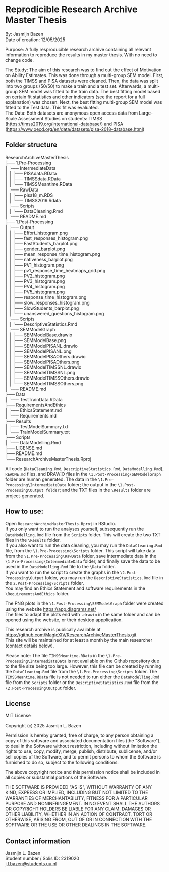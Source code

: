#  Reprodicible Research Archive Master Thesis
By: Jasmijn Bazen  
Date of creation: 12/05/2025  

Purpose: A fully resproducible research archive containing all relevant information to 
reproduce the results in my master thesis. With no need to change code.  

The Study: The aim of this research was to find out the effect of Motivation on Ability Estimates. This was done through a multi-group SEM model. First, both the TIMSS and PISA datasets were cleaned. Then, the data was split into two groups (50/50) to make a train and a test set. Afterwards, a multi-group SEM model was fitted to the train data. The best fitting model based on certain fit statistics and other indicators (see the report for a full explanation) was chosen. Next, the best fitting multi-group SEM model was fitted to the Test data. This fit was evaluated.  
The Data: Both datasets are anonymous open access data from Large-Scale Assessment Studies on students: TIMSS (https://timss2019.org/international-database/) and PISA (https://www.oecd.org/en/data/datasets/pisa-2018-database.html)  
  

## Folder structure  
ResearchArchiveMasterThesis  
├── 1.Pre-Processing  
│   ├── IntermediateData  
│   │   ├── PISAdata.RData  
│   │   ├── TIMSSdata.RData  
│   │   └── TIMSSMeantime.RData  
│   ├── RawData  
│   │   ├── pisa18_m.RDS  
│   │   └── TIMSS2019.Rdata  
│   ├── Scripts  
│   │   └── DataCleaning.Rmd  
│   └── README.md  
├── 1.Post-Processing  
│   ├── Output  
│   │   ├── Effort_histogram.png  
│   │   ├── fast_responses_histogram.png  
│   │   ├── FastStudents_barplot.png  
│   │   ├── gender_barplot.png  
│   │   ├── mean_response_time_histogram.png  
│   │   ├── nativeness_barplot.png  
│   │   ├── PV1_histogram.png  
│   │   ├── pv1_response_time_heatmaps_grid.png  
│   │   ├── PV2_histogram.png  
│   │   ├── PV3_histogram.png  
│   │   ├── PV4_histogram.png  
│   │   ├── PV5_histogram.png  
│   │   ├── response_time_histogram.png  
│   │   ├── slow_responses_histogram.png  
│   │   ├── SlowStudents_barplot.png  
│   │   └── unanswered_questions_histogram.png  
│   ├── Scripts  
│   │   └── DescriptiveStatistics.Rmd  
│   ├── SEMModelGraph  
│   │   ├── SEMModelBase.drawio  
│   │   ├── SEMModelBase.png  
│   │   ├── SEMModelPISANL.drawio  
│   │   ├── SEMModelPISANL.png  
│   │   ├── SEMModelPISAOthers.drawio  
│   │   ├── SEMModelPISAOthers.png  
│   │   ├── SEMModelTIMSSNL.drawio  
│   │   ├── SEMModelTIMSSNL.png  
│   │   ├── SEMModelTIMSSOthers.drawio  
│   │   └── SEMModelTIMSSOthers.png  
│   └── README.md  
├── Data  
│   └── TestTrainData.RData  
├── RequirementsAndEthics  
│   ├── EthicsStatement.md  
│   └── Requirements.md  
├── Results  
│   ├── TestModelSummary.txt  
│   └── TrainModelSummary.txt  
├── Scripts  
│   └── DataModelling.Rmd  
├── LICENSE.md  
├── README.md  
└── ResearchArchiveMasterThesis.Rproj  


All code (`DataCleaning.Rmd`, `DescriptiveStatistics.Rmd`, `DataModelling.Rmd`), `README.md` files, and DRAWIO files in the `\1.Post-Processing\SEMModelGraph` folder are human generated. 
The data in the `\1.Pre-Processing\IntermediateData` folder; the output in the `\1.Post-Processing\Output folder`; and the TXT files in the `\Results` folder are project-generated. 

## How to use:
Open `ResearchArchiveMasterThesis.Rproj` in RStudio.  
If you only want to run the analyses yourself, subsequently run the `DataModelling.Rmd` file from the `Scripts` folder. This will create the two TXT files in the `\Results` folder.  
If you also want to run the data cleaning, you may run the `DataCleaning.Rmd` file, from the `\1.Pre-Processing\Scripts` folder. This script will take data from the `\1.Pre-Processing\RawData` folder, save intermediate data in the `\1.Pre-Processing\IntermediateData` folder, and finally save the data to be used in the `DataModelling.Rmd` file to the `\Data` folder.  
If you want to run the script to create the graphs in the `\2.Post-Processing\Output` folder, you may run the `DescriptiveStatistics.Rmd` file in the `2.Post-Processing\Scripts` folder.  
You may find an Ethics Statement and software requirements in the `\RequirementsAndEthics` folder. 

The PNG plots in the `\1.Post-Processing\SEMModelGraph` folder were created using the website 
https://app.diagrams.net/  
The files to adapt the plots end with `.drawio` in the same folder and can be opened using the website, or their desktop appplication. 

This research archive is publically available at https://github.com/MagicXIV/ResearchArchiveMasterThesis.git  
This site will be maintained for at least a month by the main researcher (contact details below). 

Please note: The file `TIMSSMeantime.RData` in the `\1.Pre-Processing\IntermediateData` is not available on the Github repository due to the file size being too large. However, this file can be created by running the `DataCleaning.Rmd` file from the `\1.Pre-Processing\Scripts` folder. The `TIMSSMeantime.RData` file is not needed to run either the `DataModelling.Rmd` file from the `Scripts` folder or the `DescriptiveStatistics.Rmd` file from the `\2.Post-Processing\Output` folder.  

## License 
  
MIT License  
  
Copyright (c) 2025 Jasmijn L. Bazen

Permission is hereby granted, free of charge, to any person obtaining a copy
of this software and associated documentation files (the "Software"), to deal
in the Software without restriction, including without limitation the rights
to use, copy, modify, merge, publish, distribute, sublicense, and/or sell
copies of the Software, and to permit persons to whom the Software is
furnished to do so, subject to the following conditions:  
  
The above copyright notice and this permission notice shall be included in all
copies or substantial portions of the Software.  
  
THE SOFTWARE IS PROVIDED "AS IS", WITHOUT WARRANTY OF ANY KIND, EXPRESS OR
IMPLIED, INCLUDING BUT NOT LIMITED TO THE WARRANTIES OF MERCHANTABILITY,
FITNESS FOR A PARTICULAR PURPOSE AND NONINFRINGEMENT. IN NO EVENT SHALL THE
AUTHORS OR COPYRIGHT HOLDERS BE LIABLE FOR ANY CLAIM, DAMAGES OR OTHER
LIABILITY, WHETHER IN AN ACTION OF CONTRACT, TORT OR OTHERWISE, ARISING FROM,
OUT OF OR IN CONNECTION WITH THE SOFTWARE OR THE USE OR OTHER DEALINGS IN THE
SOFTWARE.  
  

## Contact information  
Jasmijn L. Bazen  
Student number / Solis ID: 2319020  
j.l.bazen@students.uu.nl  
